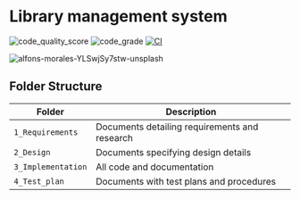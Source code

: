 # Library management system
![code_quality_score](https://www.code-inspector.com/project/28135/score/svg)
![code_grade](https://www.code-inspector.com/project/28135/status/svg)
[![CI](https://github.com/pratikshagosavi24/STEPIN-miniproject/actions/workflows/main.yml/badge.svg)](https://github.com/pratikshagosavi24/STEPIN-miniproject/actions/workflows/main.yml)

![alfons-morales-YLSwjSy7stw-unsplash](https://user-images.githubusercontent.com/61780164/114907664-ef97eb00-9e38-11eb-89d6-d92a66d32046.jpg)


## Folder Structure
Folder             | Description
-------------------| -----------------------------------------
`1_Requirements`   | Documents detailing requirements and research
`2_Design`         | Documents specifying design details
`3_Implementation` | All code and documentation
`4_Test_plan`      | Documents with test plans and procedures
